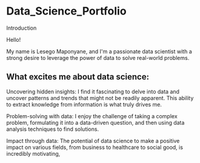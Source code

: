 # Data_Science_Portfolio
Introduction

Hello!

My name is Lesego Maponyane, and I'm a passionate data scientist with a strong desire to leverage the power of data to solve real-world problems.

## What excites me about data science:

Uncovering hidden insights: I find it fascinating to delve into data and uncover patterns and trends that might not be readily apparent. This ability to extract knowledge from information is what truly drives me.

Problem-solving with data: I enjoy the challenge of taking a complex problem, formulating it into a data-driven question, and then using data analysis techniques to find solutions.

Impact through data: The potential of data science to make a positive impact on various fields, from business to healthcare to social good, is incredibly motivating,
